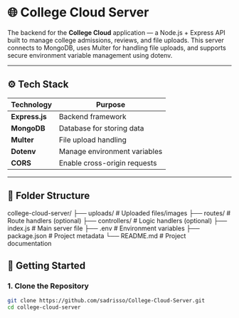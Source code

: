 # 🌐 College Cloud Server

The backend for the **College Cloud** application — a Node.js + Express API built to manage college admissions, reviews, and file uploads. This server connects to MongoDB, uses Multer for handling file uploads, and supports secure environment variable management using dotenv.

---

## ⚙️ Tech Stack

| Technology | Purpose                           |
|------------|-----------------------------------|
| **Express.js** | Backend framework                |
| **MongoDB**     | Database for storing data        |
| **Multer**      | File upload handling             |
| **Dotenv**      | Manage environment variables     |
| **CORS**        | Enable cross-origin requests     |

---

## 📁 Folder Structure
college-cloud-server/
├── uploads/ # Uploaded files/images
├── routes/ # Route handlers (optional)
├── controllers/ # Logic handlers (optional)
├── index.js # Main server file
├── .env # Environment variables
├── package.json # Project metadata
└── README.md # Project documentation

## 🚀 Getting Started

### 1. Clone the Repository

```bash
git clone https://github.com/sadrisso/College-Cloud-Server.git
cd college-cloud-server
